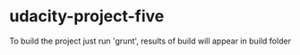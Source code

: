 # udacity-project-five
To build the project just run 'grunt', results of build will appear in build folder